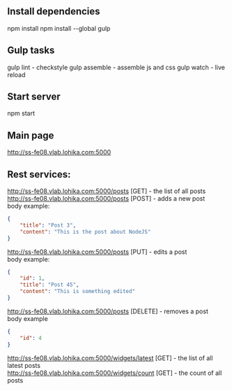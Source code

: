 ## Install dependencies
npm install
npm install --global gulp

## Gulp tasks
gulp lint - checkstyle
gulp assemble - assemble js and css
gulp watch - live reload

## Start server
npm start

## Main page
http://ss-fe08.vlab.lohika.com:5000

## Rest services:
http://ss-fe08.vlab.lohika.com:5000/posts [GET] - the list of all posts  
http://ss-fe08.vlab.lohika.com:5000/posts [POST] - adds a new post  
body example:
```json
{
	"title": "Post 3",
	"content": "This is the post about NodeJS"
}
```
http://ss-fe08.vlab.lohika.com:5000/posts [PUT] - edits a post  
body example:
```json
{
	"id": 1,
	"title": "Post 45",
	"content": "This is something edited"
}
```
http://ss-fe08.vlab.lohika.com:5000/posts [DELETE] - removes a post  
body example
```json
{
	"id": 4
}
```
http://ss-fe08.vlab.lohika.com:5000/widgets/latest [GET] - the list of all latest posts  
http://ss-fe08.vlab.lohika.com:5000/widgets/count [GET] - the count of all posts